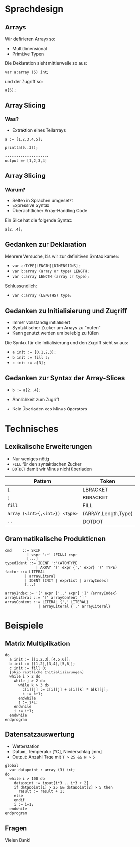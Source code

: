 # Sprachdesign

## Arrays

Wir definieren Arrays so:

* Multidimensional
* Primitive Typen

Die Deklaration sieht mittlerweile so aus:

```
var a:array (5) int;
```

und der Zugriff so:

```
a[5];
```


## Array Slicing

### Was?

* Extraktion eines Teilarrays

```
a := [1,2,3,4,5];

print(a[0..3]);

--------------------
output => [1,2,3,4]
```

## Array Slicing

### Warum?

* Selten in Sprachen umgesetzt
* Expressive Syntax
* Übersichtlicher Array-Handling Code

Ein Slice hat die folgende Syntax:
```
a[2..4];
```

## Gedanken zur Deklaration

Mehrere Versuche, bis wir zur definitiven Syntax kamen:

* `var a:TYPE[LENGTH][DIMENSIONS];`
* `var b:array (array or type) LENGTH;`
* `var c:array LENGTH (array or type);`

Schlussendlich:

* `var d:array (LENGTHS) type;`

## Gedanken zu Initialisierung und Zugriff

* Immer vollständig initialisiert
* Syntaktischer Zucker um Arrays zu "nullen"
* Kann genutzt werden um beliebig zu füllen

Die Syntax für die Initialisierung und den Zugriff sieht so aus:

* `a init := [0,1,2,3];`
* `b init := fill 5;`
* `c init := a[3];`

## Gedanken zur Syntax der Array-Slices

* `b := a[2..4];`

* Ähnlichkeit zum Zugriff
* Kein Überladen des Minus Operators


# Technisches

## Lexikalische Erweiterungen

* Nur weniges nötig
* `FILL` für den syntaktischen Zucker
* `DOTDOT` damit wir Minus nicht überladen

Pattern                        | Token
-------------------            |--------------------
`[`                            | LBRACKET
`]`                            | RBRACKET
`fill`                         | FILL
`array (<int>{,<int>}) <type>` | (ARRAY,Length,Type)
`..`                           | DOTDOT


## Grammatikalische Produktionen

```
cmd     ::= SKIP
          | expr ':=' [FILL] expr
          [...]
typedIdent ::= IDENT ':'(ATOMTYPE 
              | ARRAY '(' expr {',' expr} ')' TYPE)
factor ::= LITERAL
         | arrayLiteral
         | IDENT [INIT | exprList | arrayIndex]
         [...]

arrayIndex::= '[' expr ['..' expr] ']' {arrayIndex}
arrayLiteral ::= '[' arrayContent ']'
arrayContent ::= LITERAL {',' LITERAL}
               | arrayLiteral {',' arrayLiteral}
```

# Beispiele

## Matrix Multiplikation

```
do
  a init := [[1,2,3],[4,5,6]];
  b init := [[1,2],[3,4],[5,6]];
  c init := fill 0;
  [skip restliche Initialisierungen]
  while i > 2 do
    while j > 2 do
      while k > 3 do
        c[i][j] := c[i][j] + a[i][k] * b[k][j];
        k := k+1;
      endwhile
      j := j+1;
    endwhile
    i := i+1;
  endwhile
endprogram
```

## Datensatzauswertung

* Wetterstation
* Datum, Temperatur [°C], Niederschlag [mm]
* Output: Anzahl Tage mit `T > 25 && N > 5`

```
global 
  var datapoint : array (3) int;
do
  while i > 100 do 
    datapoint := input[i*3 .. i*3 + 2]
    if datapoint[1] > 25 && datapoint[2] > 5 then
      result := result + 1;
    else
    endif
    i := i+1;
  endwhile
endprogram
```


## Fragen

Vielen Dank! 
